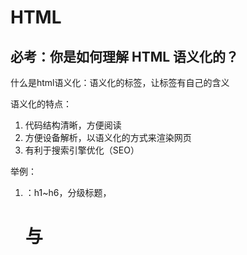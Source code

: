 # HTML

## 必考：你是如何理解 HTML 语义化的？

什么是html语义化：语义化的标签，让标签有自己的含义

语义化的特点：

1. 代码结构清晰，方便阅读
2. 方便设备解析，以语义化的方式来渲染网页
3. 有利于搜索引擎优化（SEO）

举例：

1. <hn>：h1~h6，分级标题，<h1> 与 <title> 协调有利于搜索引擎优化。

2. <article>文档中定义文章内容 <aside>  <details> <dialog>  <figcaption> <figure> img和figcaption组合放在figure里  <footer> 一个文档可以有多个footer <header>一个文档可以有多个header  <main> <mark>  <nav> 导航 <section> 在文档中定义部分  <summary> <time>

   

## meta viewport 是做什么用的，怎么写？

1. meta viewport是

## 你用过哪些 HTML 5 标签？

## H5 是什么？

# CSS

## 基础

### 盒模型

- 必考：两种盒模型分别说一下

  标准盒模型：浏览器默认`box-sizing: content-box`

  当我们设置`width`的时候，设置的是盒模型的`content`，此时盒子的实际宽度等于`content(width)+padding+border+magin`

  怪异盒模型：通过设置`box-sizing: boder-box`，此时设置的`width`等于`content+padding+border`

## 布局

### 必考：如何垂直居中？

1. absolute + margin负值

   ```css
   #outer {
       position: relative;
   }
   #inner {
       width: 200px;
       height: 200px;
       background-color: red;
       position: absolute;
       top: 50%;
       left: 50%;
       margin-top: -100px;
       margin-left: -100px;
   }
   ```
   
2. absolute + calc

   ```css
   #outer {
       width: 500px;
       height: 500px;
       border: 1px solid black;
       position: relative;
   }
   #inner {
       width: 200px;
       height: 200px;
       background-color: red;
       position: absolute;
       top: calc(50% - 100px);
       left: calc(50% - 100px);
   }
   ```

   **以上两种方法适用于元素已知高宽的情况，若高宽不确定，则不可使用**

3. absolute + transform

   ```css
   #outer {
       width: 500px;
       height: 500px;
       border: 1px solid black;
       position: relative;
   }
   #inner {
       width: 200px;
       height: 200px;
       background-color: red;
       position: absolute;
       top: 50%;
       left: 50%;
       transform: translate(-50%, -50%);
   }
   ```
   
4. flex

   ```css
   #outer {
       width: 500px;
       height: 500px;
       border: 1px solid black;
       display: flex;
       justify-content: center;
       align-item: center;
   }
   #inner {
       width: 200px;
       height: 200px;
       background-color: red;
   }
   ```

5. flex + margin: auto

   ```css
   #outer {
       width: 500px;
       height: 500px;
       border: 1px solid black;
       display: flex;
   }
   #inner {
       width: 200px;
       height: 200px;
       background-color: red;
       margin: auto;
   }
   ```

   

### 必考：flex

老版本：`display: -webkit-box`

新版本：`display: flex` 或 `display: -webkit-flex`

- 容器属性

  ```css
  .flex-container {
      display: flex;
      /* 
      容器的布局方向（主轴是哪一根）
      默认值：row
      属性值：row column
      */
      flex-direction: row;
      
      /*
      容器的排列方向（主轴的方向）
  ```

	 	属性值：row-reverse
	  */
	  flex-direction: row-reverse;
	  
	  /*
	  富裕空间管理（主轴）
	  默认值：flex-start
	  属性值：flex-start（主轴正方向） flex-end（主轴反方向）center（两边） space-between（项目之间） 		space-around（项目两边）
	  */
	  justify-content: flex-start;
	  
	  /*
	  富裕空间管理（侧轴）
	  默认值：flex-start
	  属性值：flex-start strech flex-end center baseline
	  */
	  align-items: flex-start;
	  
	  /*
	  单行、多行显示。多行显示时可以控制堆叠方向
	  默认值：nowrap
	  属性值：nowrap wrap wrap-reverse
	  */
	  flex-wrap: nowrap;
  }
  ```
  
- 项目属性

  ```css
  .flex-item {
      /*
      弹性空间管理
      默认值：0
      */
      flex-grow: 0;
      
      /* 规定项目的顺序，值越大，排列在越后面 */
      order: 1;
  }
  ```

### 三列布局

需求：

1. 左右两列宽度固定，中间自适应
2. 中间列的内容完全显示
3. 中间列优先加载

#### 圣杯布局

```html
<!DOCTYPE html>
<html>

<head>
    <meta charset='utf-8'>
    <title></title>
    <style>
        * {
            margin: 0;
            padding: 0;
            
        }
        body {
            min-width: 600px;
        }
        #wrap {
            padding: 0 200px;
            height: 300px;
        }
        .left, .right {
            position: relative;
            width: 200px;
            background-color: red;
            float: left;
        }
        .left {
            margin-left: -100%;
            left: -200px;
        }
        .right {
            left: 200px;
            margin-left: -200px;
        }
        .middle {
            background-color: hotpink;
            float: left;
            width: 100%;
        }
    </style>
</head>

<body>
    <div id="wrap">
        <div class="middle">middle</div>
        <div class="left">left</div>
        <div class="right">right</div>
    </div>
</body>

</html>
```

#### 双飞翼布局

```html
<!DOCTYPE html>
<html>

<head>
    <meta charset='utf-8'>
    <title></title>
    <style>
        * {
            margin: 0;
            padding: 0;
            
        }
        body {
            min-width: 600px;
        }
        #wrap {
            height: 300px;
        }
        .left, .right {
            width: 200px;
            background-color: red;
            float: left;
        }
        .left {
            margin-left: -100%;
        }
        .right {
            margin-left: -200px;
        }
        .middle {
            background-color: hotpink;
            float: left;
            width: 100%;
        }
        .inner {
            padding: 0 200px;
        }
    </style>
</head>

<body>
    <div id="wrap">
        <div class="middle">
            <div class="inner">middle</div>
        </div>
        <div class="left">left</div>
        <div class="right">right</div>
    </div>
</body>

</html>
```

#### 伪等高布局

```html
<!DOCTYPE html>
<html>

<head>
    <meta charset='utf-8'>
    <title></title>
    <style>
        * {
            margin: 0;
            padding: 0;
        }

        #wrap {
            width: 750px;
            border: 1px solid black;
            margin: 0 auto;
            overflow: hidden;
        }
        #wrap .left {
            width: 300px;
            background-color: pink;
            float: left;
            padding-bottom: 1000px;
            margin-bottom: -1000px;
        }
        #wrap .right {
            width: 450px;
            background-color: hotpink;
            float: left;
            padding-bottom: 1000px;
            margin-bottom: -1000px;

        }

        .clearfix {
            *zoom: 1;
        }
        .clearfix:after {
            content: "";
            display: block;
            clear: both;
        }
    </style>
</head>

<body>
    <div id="wrap" class="clearfix">
        <div class="left">
            left <br>
        </div>
        <div class="right">
            right <br>
            right <br>
        </div>
    </div>
</body>

</html>
```

### 必考：BFC

#### bfc是什么：Block Formatting Context 块级格式化上下文

bfc是一个盒子，这个盒子的内部布局不受外部影响

#### 何时会触发bfc

- 根元素`html`
- `float`的值不为`none`
- `position`的值不为`relative`和`static`
- `overflow`的值为`auto`,`scroll`或`hidden`
- `display`的值为`table-cell`, `table-caption`, `inline-block`中的任何一个

#### 布局规则

#### 作用

1. 清除浮动

   ```html
   <style>
       .outer {
           <!-- 使用overflow: auto;使outer元素成为BFC（触发outer元素的BFC）-->
           overflow: auto;
       }
       .inner {
           width: 200px;
           height: 200px;
           float: left;
       }
   </style>
   <body>
       <div class='outer'>
           <div class='inner'>
           </div>
       </div>
   </body>
   ```

2. 防止外边距合并： 同属一个BFC的相邻元素会发生外边距（margin）重叠 

   ```html
   <style>
       .upper {
           margin: 20px;
       }
       .lower {
           margin: 20px;
       }
       .bfc {
           overflow: auto;
       }
   </style>
   <div class="upper"></div>
   <div class="bfc">
       <div class="lower">
   
       </div>
   </div>
   ```

3.  阻止元素被浮动元素覆盖

   ```html
   <style>
       .float {
           float: left;
       }
   
       .content {
           overflow: auto;
       }
   </style>
   <div class="float"></div>
   <div class="content"></div>
   ```

1. CSS 选择器优先

## 清除浮动

1. 开启BFC清除浮动（开启BFC后，BFC内部的float元素可以撑开父元素高度）

   ie6没有bfc不支持

2. 添加额外标签应用clear:both

   违反了结构 行为 样式分离的原则

   并且ie6存在最小高度问题

   ```html
   <style>
       .float {
           float: left;
       }
       .clear {
           clear: both;
       }
   </style>
   <div>
       <div class="float">
   
       </div>
       <div class="clear">
   
       </div>
   </div>
   ```

3. ie6需要利用*zoom=1开启haslayout

4. 使用伪元素+clear:both

   ```html
   <style>
       .float {
           float: left;
       }
       .clearfix:after {
           content: "";
           display: block;
           clear: both;
       }
   </style>
   <div class="clearfix">
       <div class="float">
   
       </div>
   </div>
   ```

# 原生 JS

## 必考：ES 6 语法知道哪些，分别怎么用？

let与const命令：

1. 不存在变量提升，变量不可在声明前使用
2. 暂时性死区，在代码块中，使用let声明变量之前，变量都不可用
3. 提供了块级作用域
4. const声明的变量不可改变内存地址，一声明就要初始化

解构赋值：

1. 数组的解构赋值
2. 对象的解构赋值

## 原型链

构造函数 实例 原型的关系

每个构造函数都有一个原型对象`prototype`，原型对象包含一个指向构造函数的指针`constructor`

每个实例都有一个`__proto__`属性，该属性指向构造函数的原型对象

## Generator

​	定义：语法上，可以把generator函数理解为一个状态机，封装了多个内部状态

​	使用：调用Generator函数会返回一个遍历器对象(Iterator Object)

​	

```js
function* helloGenerator() {
    yield 1
    yield 2
    return 3
}
let hw = helloGEnerator()
```

​	遍历器对象上的方法：

​			`hw.next()`  继续执行generator函数

​			`hw.throw()` 在函数体外抛出错误，在函数体内捕获

​			`hw.return()`返回给定的值，并且终结遍历 Generator 函数

## 必考 Promise、Promise.all、Promise.race 分别怎么用？

1. Promise.prototype.then()

2. Promise.prototype.catch()

3. Promise.prototype.finally()

4. Promise.all()

   ​	将多个Promise实例 包装成一个新的Promise实例

   ```js
   const p = Promise.all([p1, p2, p3]);
   ```

   1. 参数：接受一个数组（或具有iterator接口的对象），并且成员都是promise对象作为参数

   2. p的状态由p1 p2 p3决定

      ​	当p1 p2 p3的状态都变成`fulfilled` p的状态才会变成`fulfilled`，此时`p1`、`p2`、`p3`的返回值组成一个数组，传递给`p`的回调函数。

      ​	只要`p1`、`p2`、`p3`之中有一个被`rejected`，`p`的状态就变成`rejected`，此时第一个被`reject`的实例的返回值，会传递给`p`的回调函数

5. Promise.race()

   将多个Promise实例 包装秤一个新的Promise实例

   ```js
   const p = Promise.race([p1, p2, p3]);
   ```

   只要`p1`、`p2`、`p3`之中有一个实例率先改变状态，`p`的状态就跟着改变。那个率先改变的 Promise 实例的返回值，就传递给`p`的回调函数

## 必考：手写函数防抖和函数节流

函数防抖：一定时间内，事件连续触发，只执行最后一次

```javascript
function debounce(method, context) {
    clearTimeout(method.timer)
    method.timer = setTimeout(() => {
        method.call(context)
    }, 500)
}
```

函数节流：间隔一段时间执行一次

```javascript
    function throttle(func, wait) {
    let timer
    return () => {
        if (timer) {
            return
        }
        timer = setTimeout(() => {
            fun()
            timer = null
        }, wait)
    }
}
```



## 必考：手写AJAX

- 回调函数封装

  ```javascript
  const ajax = ({
      method = 'get',
      url = '/',
      async = true,
      data
  } = {}, callback) => {
      let xhr = new XMLHttpRequest()
      xhr.onreadystatechange = () => {
          if (xhr.readyState === 4 && xhr.status === 200) {
              let res = JSON.parse(xhr.responseText)
              callback(res)
          }
      }
      xhr.open(method, url, async)
      if (method === 'get') {
          xhr.send(null)
      }
      if (method === 'post') {
          let type = typeof data
          let header
          if (type === 'string') {
              header = 'application/x-www-form-urlencoded'
          } else {
              header = 'application/json'
              data = JSON.stringify(data)
          }
      }
      xhr.setRequestHeader('Content-type', header)
      xhr.send(data)
  }
  ```

- Promise封装

  ```javascript
  const ajax = ({
      method = 'get',
      url = '/',
      async = true,
      data
  }) => {
      return new Promise((resolve, reject) => {
          let xhr = new XMLHttpRequest()
          xhr.onreadystatechange = () => {
              if (xhr.readyState === 4) {
                  if (xhr.status >= 200 && xhr.status < 300 || xhr.status == 304) {
                      let res = JSON.parse(xhr.responseText)
                      resolve(res)
                  } else {
                      reject(res.status)
                  }
              }
          }
          xhr.open(method, url, async)
         if (method === 'get') {
             xhr.send(null)
         }
         if (method === 'post') {
             let type = typeof data
             let header
             if (type === 'string') {
                 header = 'application/x-www-form-urlencoded'
             } else {
                 header = 'application/json'
             }
             xhr.setRequestHeader('Content-type', header)
             xhr.send(data)
         }
      })
  }
  
  ajax.get = (url) => {
      return ajax({url})
  }
  
  // 使用
  ajax.get('http://www.baidu.com').then(data => {
      console.log(data)
  }, error => {
      console.log('状态码: ' + error)
  })
  ```

- Generator函数封装

  ```javascript
  const ajax = ({
      method = 'get',
      url = '/',
      async = true,
      data
  }) => {
      return new Promise((resolve, reject) => {
          let xhr = new XMLHttpRequest()
          xhr.onreadystatechange = () => {
              if (xhr.readyState === 4) {
                  if (xhr.status >= 200 && xhr.status < 300 || xhr.status == 304) {
                      let res = JSON.parse(xhr.responseText)
                      resolve(res)
                  } else {
                      reject('请求失败')
                  }
              }
          }
          xhr.open(method, url, async)
         if (method === 'get') {
             xhr.send(null)
         }
         if (method === 'post') {
             let type = typeof data
             let header
             if (type === 'string') {
                 header = 'application/x-www-form-urlencoded'
             } else {
                 header = 'application/json'
             }
             xhr.setRequestHeader('Content-type', header)
             xhr.send(data)
         }
      })
  }
  
  ajax.get = (url) => {
      return ajax({url})
  }
  function* use() {
      let data = yield ajax.get('http://www.baidu.com')
      console.log(data)
  }
  
  // 使用
  let gen = use()
  use.next().value.then(res => {
      gen.next(res)
  })
  
  ```

- Generator + co 封装

  ```javascript
  const ajax = ({
      method = 'get',
      url = '/',
      async = true,
      data
  }) => {
      return new Promise((resolve, reject) => {
          let xhr = new XMLHttpRequest()
          xhr.onreadystatechange = () => {
              if (xhr.readyState === 4) {
                  if (xhr.status >= 200 && xhr.status < 300 || xhr.status == 304) {
                      let res = JSON.parse(xhr.responseText)
                      resolve(res)
                  } else {
                      reject('请求失败')
                  }
              }
          }
          xhr.open(method, url, async)
         if (method === 'get') {
             xhr.send(null)
         }
         if (method === 'post') {
             let type = typeof data
             let header
             if (type === 'string') {
                 header = 'application/x-www-form-urlencoded'
             } else {
                 header = 'application/json'
             }
             xhr.setRequestHeader('Content-type', header)
             xhr.send(data)
         }
      })
  }
  
  ajax.get = (url) => {
      return ajax({url})
  }
  function* use() {
      let data = yield ajax.get('http://www.baidu.com')
      console.log(data)
  }
  
  // 使用
  co(use)
  ```

- Async封装

  ```javascript
  onst ajax = ({
      method = 'get',
      url = '/',
      async = true,
      data
  }) => {
      return new Promise((resolve, reject) => {
          let xhr = new XMLHttpRequest()
          xhr.onreadystatechange = () => {
              if (xhr.readyState === 4) {
                  if (xhr.status >= 200 && xhr.status < 300 || xhr.status == 304) {
                      let res = JSON.parse(xhr.responseText)
                      resolve(res)
                  } else {
                      reject('请求失败')
                  }
              }
          }
          xhr.open(method, url, async)
         if (method === 'get') {
             xhr.send(null)
         }
         if (method === 'post') {
             let type = typeof data
             let header
             if (type === 'string') {
                 header = 'application/x-www-form-urlencoded'
             } else {
                 header = 'application/json'
             }
             xhr.setRequestHeader('Content-type', header)
             xhr.send(data)
         }
      })
  }
  
  ajax.get = (url) => {
      return ajax({url})
  }
  
  async function use() {
      let data = await ajax.get('http://www.baidu.com')
      console.log(data)
  }
  
  use()
  ```

  



## 必考：这段代码里的 this 是什么？

## 必考：闭包/立即执行函数是什么？

### 闭包

有权访问另一个函数作用域中的变量的函数

闭包的创建：在一个函数内部创建另一个函数

## 必考：什么是 JSONP，什么是 CORS，什么是跨域？

### 什么是跨域？

​	跨域：协议， 域名， 端口号三者任意一个与当前页面url不同即为跨域

​	同源：协议，域名，端口号相同

​	浏览器同源策略：不同源的脚本在没有授权的情况下，不能读写对方的资源

### JSONP

因为<script> <iframe>的请求不受同源策略限制，通过将要请求的url写到script标签的src属性中实现跨域

```html
<script>
	function func() {
        // ...doSomeThing()
    }
</script>
<script src='http://localhost:4000/list?cb=func'></script>
```

特点：1.需要服务器端支持 2.只能发送get请求

### CORS

跨域资源共享

只需要后端在响应头设置`Access-Control-Allow-Origin: *`， * 为任意Origin，也可以指定Origin

使用CORS时默认不发送Cookie，想要发送Cookie需要:

1. 设置`Access-Control-Allow-Credentials: true`
2. 此时`Access-Control-Allow-Origin`不能设置为 * ，必须指定Origin

浏览器把请求分为简单请求与非简单请求

简单请求必须满足以下两大条件

1. 请求方法为 HEAD / GET / POST
2. HTTP头部不超过以下几种
   1. Accept
   2. Accept-Language
   3. Content-Language
   4. Last-Event-ID
   5. Content-Type：只限于三个值`application/x-www-form-urlencoded`、`multipart/form-data`、`text/plain`

不满足的就为非简单请求。

非简单请求的CORS请求，会在正式通信之前，增加一次HTTP查询请求，称为"预检"请求。

这个请求的请求方法为`OPTIONS` ，预检请求的头部还会包括以下几个字段

```
Origin
```

`Access-Control-Request-Method` 用来表示非简单请求的请求方法

`Access-Control-Request-Headers` 用来表示非简单请求的额外头部，例如自定义头

## 常考：async/await 怎么用，如何捕获异常？

```js
async function f() {
    await new Promise()/...
}
```

### async/await基本使用：

`async`函数返回一个 Promise 对象，可以使用`then`方法添加回调函数。当函数执行的时候，一旦遇到`await`就会先返回，等到异步操作完成，再接着执行函数体内后面的语句

### 异常处理：

1. `async`函数内部抛出的错误，会导致返回的Promise对象变为`reject`状态，抛出的错误对象会被`catch`方法回调函数接收到

2. 任何一个`await`语句后面的Promise对象变为`reject`状态，那么整个`async`函数都会中断执行

   ```js
   async function f() {
     await Promise.reject('出错了');
     await Promise.resolve('hello world'); // 不会执行
   }
   ```

   ​	处理：

   - 将第一个`await`放在`try...catch`结构中

     ```js
     async function f() {
       try {
         await Promise.reject('出错了');
       } catch(e) {
       }
       return await Promise.resolve('hello world');
     }
     
     f()
     .then(v => console.log(v))
     // hello world
     ```

   - `await`后的Promise对象再跟一个`catch`方法

     ```javascript
     async function f() {
       await Promise.reject('出错了')
         .catch(e => console.log(e));
       return await Promise.resolve('hello world');
     }
     
     f()
     .then(v => console.log(v))
     // 出错了
     // hello world
     ```



## 常考：如何实现深拷贝？

深拷贝：拷贝属性的值而不是引用

```javascript
// 1. 利用JSON
JSON.parse(JSON.stringify(obj))
// 2.递归(简易版本)
function deepClone(source) {
    let target = null
    if (typeof source === 'object' && source) {
        target = Array.isArray(source)? [] : {}
        for (let [key, value] of Object.entries(source)) {
            target[key] = deepClone(value)
        }
    } else {
        target = source
    }
    return target
}
// 存在递归引用问题
let obj = {}
obj.a = obj
deepClone(obj)
// 会一直递归执行deepClone，造成函数栈溢出

// 3.复杂版本
// 使用WeakMap解决循环引用
function deepClone(source, hash = new WeakMap()) {
    let target = null
    if (hash.has(source)) {
        return hash.get(source)
    }
    if (typeof source === 'object' && source) {
        target = Array.isArray(source)? [] : {}
        hash.set(source, target)
        for (let [key, value] of Object.entries(source)) {
            target[key] = deepClone(value, hash)
        }
    } else {
        target = source
    }
    return target
}

// 4.同时拷贝原型上的属性
function completeDeepClone(source, hash = new WeakMap()) {
    let result = deepClone(source)
    Object.setPrototypeOf(result, Object.getPrototypeOf(source))
    return result
}
```



## 常考：如何用正则实现 trim()？

## 常考：不用 class 如何实现继承？用 class 又如何实现？

```javascript
function Person(name, age) {
    this.name = name
    this.age = age
}
// 构造继承
// 1.可以多继承（多个父类）
// 2.只能继承父类的实例属性和方法，不能继承原型属性和方法
function Student(name, age, school) {
    Person.call(this,name, age)
    this.school = school
}

// 原型链继承
// 1.不能多继承
// 2.所有新实例共享父类属性
function Student() {
    
}
Student.prototype = new Person('jt', 20)
Student.prototype.school = 'jxnu'
let stu = new Student()
    
// 组合继承
// 1.可以继承实例属性和方法，也可以原型属性和方法
// 2.两次调用了父类的构造函数，浪费了空间
function Student(name, age, school) {
    Person.call(this, name, age)
    this.school = school
}
Student.prototype = new Person()
Student.prototype.constructor = Student

// 寄生组合继承
function Student(name, age, school) {
    Person.call(this, name, age)
    this.school = school
}
Student.prototype = Object.create(Person.prototype)
Student.prototype.constructor = Student
Student.prototype.saySchool = function() {
	console.log(this.school)
}
let stu = new Student('jt', 20 ,'jxnu')
```



## 常考：如何实现数组去重？

```javascript
let arr1 = [1, 2, 2, 4, 9, 6, 7, 5, 2, 3, 5, 6, 5]

// 1.利用set
let arr2 = Array.from(new Set(arr))

// 2.简单去重
// 缺点：includes和indexOf都会遍历数组，时间复杂度高
function unique1(arr) {
    let newArr = []
    let item
    for (let i=0;i<arr.length;i++) {
        item =arr[i]
        if (!newArr.includes(item)) {
            newArr.push(item)
        }
    }
    return newArr
}

// 3.对象键值去重
// 把数组的值存放在对象的键值里，空间换时间，空间复杂度高，时间复杂度低
function unique2(arr) {
    let newArr = []
    let obj = {}
    let item
    let type
    for (let i=0;i<arr.length;i++) {
        item = arr[i]
        type = typeof item
        if (!obj[item]) {
            newArr.push(item)
            obj[item] = [type]
        } else if (!obj[item].includes(type)) {
            newArr.push(item)
            obj[item].push(type)
        }
    }
    return newArr
}

// 4.排序去重
// 给传入的数组排序，新数组只添加前一个不重复的数组
// 缺点：会打乱原数组的顺序
function unique3(arr) {
    let newArr = []
    let item
    arr.sort()
    newArr[0] = arr[0]
    for (let i=1;i<arr.length;i++) {
        item = arr[i]
        if (newArr[newArr.length - 1] !== item) {
            newArr.push(item)
        }
    }
    return newArr
}
```



1. 放弃：== 相关题目（反着答）
2. 送命题：手写一个 Promise

# DOM

1. 必考：事件委托
2. 曾考：用 mouse 事件写一个可拖曳的 div

# HTTP

## 缓存

浏览器缓存是浏览器在本地磁盘对用户最近请求过的文档进行存储，当访问者再次访问同一页面时，浏览器就可以直接从本地磁盘加载文档

**http缓存分为强缓存与协商缓存**

### 强缓存

强缓存是利用http头中的`Expires`和`Cache-Control`两个字段来控制的，用来表示资源的缓存时间

Expires：设置一个绝对时间，表示在这个时间后，缓存失效

Cache-Control：

- max-age：缓存最大时间，单位秒

### 协商缓存

协商缓存就是由服务器来确定缓存资源是否可用，所以客户端与服务器端要通过某种标识来进行通信，从而让服务器判断请求资源是否可以缓存访问。

Etag和If-None-Match

Last-Modified和If-Modify-Since

## 报文首部字段

### 请求首部字段

1. If-None-Match：比较实体标记 
2. If-Modified-Since：如果在改首部指定的时间后资源更新了，服务器就会处理请求

### 通用首部字段

1. Cache-Control：通过指定首部字段 Cache-Control 的指令，就能操作缓存的工作机 制

### 实体首部字段

1. Last-Modified：资源最后修改的时间
2. Expires：资源过期的日期时间

### 响应首部字段

## 状态码

HTTP 状态码负责表示客户端 HTTP 请求的返回结果、标记服务器端 的处理是否正常、通知出现的错误等工作

### 状态码类别

|      | 类别                             | 原因                       |
| ---- | -------------------------------- | -------------------------- |
| 1XX  | Informational（信息性状态码）    | 接受的请求正在处理         |
| 2XX  | Success（成功状态码）            | 请求正常处理完毕           |
| 3XX  | Redirection（重定向状态码）      | 需要进行附加操作以完成请求 |
| 4XX  | Client Error（客户端错误状态码） | 服务器无法处理请求         |
| 5XX  | Server Error（服务器错误状态码） | 服务器处理请求出错         |

### 2XX成功

1. 200 OK 客户端发来的请求在服务器端正常处理
2. 204 No Content 服务器接收的请求已成功处理，但返回的响应报文中不含实体的主体部分
3. 206 Partial Content 表示客户端进行了范围请求，而服务器成功执行了这部分的 GET 请求。响应报文中包含由 Content-Range 指定范围的实体内

### 3XX重定向

1. 301 Moved Permanently 永久重定向
2. 302 Found 临时性重定向 该状态码表示请求的资源已被分配了新的 URI，希望 用户（本次）能使用新的 URI 访问
3. 304 该状态码表示客户端发送附带条件的请求时，服务器端允许请求访 问资源，但未满足条件的情况。304 状态码返回时，不包含任何响应的主体部分。304 虽然被划分在 3XX 类别中，但是和重定向没有关 系

### 4XX客户端错误

1. 401 Unauthorized 该状态码表示发送的请求需要有通过 HTTP 认证（BASIC 认证、 DIGEST 认证）的认证信息
2. 403 Forbidden 该状态码表明对请求资源的访问被服务器拒绝了
3. 404 Not Found 该状态码表明服务器上无法找到请求的资源

### 5XX服务器错误



## HTTP缓存

## HTTP请求方法

| 方法   | 描述                                                         |
| :----- | ------------------------------------------------------------ |
| Get    | 通常用于请求资源                                             |
| Post   | 通常用于向服务端发送资源                                     |
| Delete | 通常用于删除资源                                             |
| Put    | 通常用于资源的更新，若资源不存在则新建一个                   |
| Option | 通常用于CORS的请求预检                                       |
| Head   | 只请求资源的头部，该请求方法的一个使用场景是在下载一个大文件前先获取其大小再决定是否要下载, 以此可以节约带宽资源 |

### GET与POST区别（重点）

- Get请求的参数放在URL里，Post请求的参数放在实体里
- Get请求比起Post请求更加不安全，因为参数放在URL中，不能用来传递敏感信息
- Get请求的参数放在URL中，所以有长度限制；而Post请求没有限制
- Get发送一个tcp包，Post发送两个tcp包

1. ### Cookie V.S. LocalStorage V.S. SessionStorage V.S. Session

# 框架 Vue

## 必考：watch 和 computed 和 methods 区别是什么？

## 必考：Vue 有哪些生命周期钩子函数？分别有什么用？

## 必考：Vue 如何实现组件间通信？

## 必考：Vue 数据响应式怎么做到的？

遍历data中的属性，给data中的属性使用`object.defiendProperty()`重新定义所有属性(get，set)

## 虚拟DOM 

### 双向数据绑定

当data中的数据发生改变，界面中用到对应数据的节点也会更新

页面通过用户交互也会发生数据的改变，视图对数据的更新同步到数据

## 必考：Vue.set 是做什么用的？

## Vuex 你怎么用的？

## VueRouter 你怎么用的？

## 路由守卫是什么？

# TypeScript

1. never 类型是什么？
2. TypeScript 比起 JavaScript 有什么优点？

# Webpack

## 必考：有哪些常见 loader 和 plugin，你用过哪些？

- file-loader：把文件输出到一个文件夹中，在代码中通过相对 URL 去引用输出的文件

- url-loader：和 file-loader 类似，但是能在文件很小的情况下以 base64 的方式把文件内容注入到代码中去

- source-map-loader：加载额外的 Source Map 文件，以方便断点调试

- image-loader：加载并且压缩图片文件

- babel-loader：把 ES6 转换成 ES5

- css-loader：加载 CSS，支持模块化、压缩、文件导入等特性

- style-loader：把 CSS 代码注入到 JavaScript 中，通过 DOM 操作去加载 CSS。

- eslint-loader：通过 ESLint 检查 JavaScript 代码

- define-plugin：定义环境变量

  commons-chunk-plugin：提取公共代码

  uglifyjs-webpack-plugin：通过`UglifyES`压缩`ES6`代码

## 英语题：loader 和 plugin 的区别是什么？

- **Loader**直译为"加载器"。Webpack将一切文件视为模块，但是webpack原生是只能解析js文件，如果想将其他文件也打包的话，就会用到`loader`。 所以Loader的作用是让webpack拥有了加载和解析*非JavaScript文件*的能力。
- **Plugin**直译为"插件"。Plugin可以扩展webpack的功能，让webpack具有更多的灵活性。 在 Webpack 运行的生命周期中会广播出许多事件，Plugin 可以监听这些事件，在合适的时机通过 Webpack 提供的 API 改变输出结果。

## 必考：如何按需加载代码？

不过很多组件库已经提供了现成的解决方案，如Element出品的`babel-plugin-component`和AntDesign出品的`babel-plugin-import` 安装以上插件后，在`.babelrc`配置中或`babel-loader`的参数中进行设置，即可实现组件按需加载了。

```js
{
  "presets": [["es2015", { "modules": false }]],
  "plugins": [
    [
      "component",
      {
        "libraryName": "element-ui",
        "styleLibraryName": "theme-chalk"
      }
    ]
  ]
}
```

**单页应用的按需加载** 现在很多前端项目都是通过单页应用的方式开发的，但是随着业务的不断扩展，会面临一个严峻的问题——首次加载的代码量会越来越多，影响用户的体验。

通过`import(*)`语句来控制加载时机，webpack内置了对于`import(*)`的解析，会将`import(*)`中引入的模块作为一个新的入口在生成一个chunk。 当代码执行到`import(*)`语句时，会去加载Chunk对应生成的文件。`import()`会返回一个Promise对象，所以为了让浏览器支持，需要事先注入`Promise polyfill`

## 必考：如何提高构建速度？

1. 多入口情况下，使用`CommonsChunkPlugin`来提取公共代码
2. 通过`externals`配置来提取常用库
3. 利用`DllPlugin`和`DllReferencePlugin`预编译资源模块 通过`DllPlugin`来对那些我们引用但是绝对不会修改的npm包来进行预编译，再通过`DllReferencePlugin`将预编译的模块加载进来。
4. 使用`Happypack` 实现多线程加速编译
5. 使用`webpack-uglify-parallel`来提升`uglifyPlugin`的压缩速度。 原理上`webpack-uglify-parallel`采用了多核并行压缩来提升压缩速度
6. 使用`Tree-shaking`和`Scope Hoisting`来剔除多余代码

## 转义出的文件过大怎么办？

上面五题请看这个不错的参考：https://zhuanlan.zhihu.com/p/44438844

# 安全

## 必考：什么是 XSS？如何预防？

Cross-Site Scripting(跨站脚本攻击)

当用户访问页面，攻击者插入自己的脚本，用户访问执行

## 必考：什么是 CSRF？如何预防？

# 性能优化

- 减少HTTP请求
  - 合并资源文件（CSS, JS, 雪碧图）
  - 压缩资源文件
  - 图片懒加载（借助IntersectionObserver）
  - 合理设置HTTP缓存， CDN缓存
- 首屏渲染优化
  - 代码分割，路由懒加载
  - 骨架屏
- 代码优化
  - 不用table （流式布局）
  - 不用with, eval
- CSS优化
  - CSS3（transform, opacity）硬件加速
  - 频繁操作DOM时，可以先用`display: none`使其脱离文档流再进行DOM操作
  - 对于复杂的动画效果，可以使用`position: absolute`使其脱离文档流
- JS优化
  - 函数防抖，函数节流

##### [#](https://messiahhh.github.io/blog/frontend/#图片懒加载)图片懒加载



# 设计模式

## mvc

用户操作会请求服务端路由，路由调用对应的控制器controller处理，controller继续向下调用获取数据，将结果返回给前端，页面重新渲染

m-model v-view c-control

## mvvm

m-model(json数据) v-view(html) vm-viewmodel(Vue的实例)